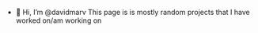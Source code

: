 - 👋 Hi, I’m @davidmarv
This page is is mostly random projects that I have worked on/am working on


<!---
davidmarv/davidmarv is a ✨ special ✨ repository because its `README.md` (this file) appears on your GitHub profile.
You can click the Preview link to take a look at your changes.
--->
